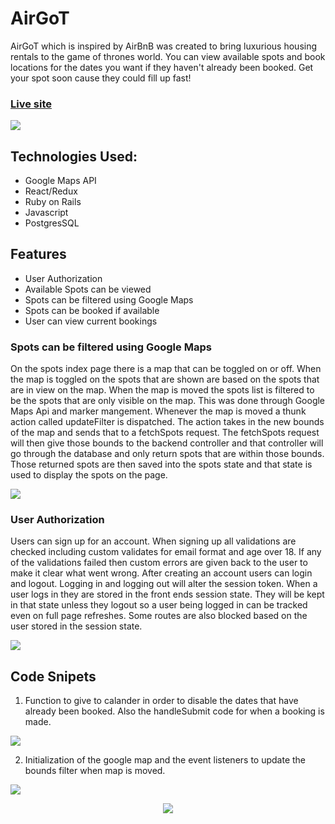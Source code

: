 <h1> AirGoT </h1>

AirGoT which is inspired by AirBnB was created to bring luxurious housing rentals to the game of thrones world. You can view available spots and book locations for the dates you want if they haven't already been booked. Get your spot soon cause they could fill up fast!


### <a href="https://airgot.herokuapp.com/"><p font-size='30px'>Live site</p></a>

<img src="https://airgot-dev.s3.amazonaws.com/screenSnaps/Screen+Shot+2019-12-20+at+10.38.57+AM.png">


## Technologies Used:
  * Google Maps API
  * React/Redux
  * Ruby on Rails
  * Javascript
  * PostgresSQL



## Features
  * User Authorization
  * Available Spots can be viewed
  * Spots can be filtered using Google Maps
  * Spots can be booked if available
  * User can view current bookings
  
  
### Spots can be filtered using Google Maps
  On the spots index page there is a map that can be toggled on or off. When the map is toggled on the spots that are shown are  based on the spots that are in view on the map. When the map is moved the spots list is filtered to be the spots that are  only visible on the map. This was done through Google Maps Api and marker mangement. Whenever the map is moved a thunk  action called updateFilter is dispatched. The action takes in the new bounds of the map and sends that to a fetchSpots     request. The fetchSpots request will then give those bounds to the backend controller and that controller will go through    the database and only return spots that are within those bounds. Those returned spots are then saved into the spots state    and that state is used to display the spots on the page.
  
 <img src="https://airgot-dev.s3.amazonaws.com/screenSnaps/Screen+Shot+2019-12-20+at+10.40.13+AM.png">

  
### User Authorization
  Users can sign up for an account. When signing up all validations are checked including custom validates for email format   and age over 18. If any of the validations failed then custom errors are given back to the user to make it clear what went   wrong. After creating an account users can login and logout. Logging in and logging out will alter the session token. When   a user logs in they are stored in the front ends session state. They will be kept in that state unless they logout so a     user being logged in can be tracked even on full page refreshes. Some routes are also blocked based on the user stored in   the session state.
  
  <img src="https://airgot-dev.s3.amazonaws.com/screenSnaps/Screen+Shot+2019-12-20+at+10.47.37+AM.png">
  
## Code Snipets


1. Function to give to calander in order to disable the dates that have already been booked. Also the handleSubmit code for when a booking is made.

<img src="https://airgot-dev.s3.amazonaws.com/screenSnaps/Screen+Shot+2019-12-20+at+11.00.42+AM.png">

2. Initialization of the google map and the event listeners to update the bounds filter when map is moved.

<img src="https://airgot-dev.s3.amazonaws.com/screenSnaps/Screen+Shot+2019-12-20+at+10.56.03+AM.png">

 
<p align="center"><a href="https://airgot.herokuapp.com/"> <img src="https://airgot-dev.s3.amazonaws.com/images/logo.png"> </a></p>
